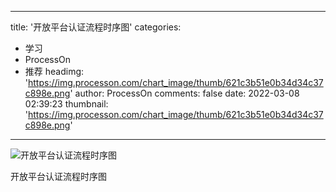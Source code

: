 
---
title: '开放平台认证流程时序图'
categories: 
 - 学习
 - ProcessOn
 - 推荐
headimg: 'https://img.processon.com/chart_image/thumb/621c3b51e0b34d34c37c898e.png'
author: ProcessOn
comments: false
date: 2022-03-08 02:39:23
thumbnail: 'https://img.processon.com/chart_image/thumb/621c3b51e0b34d34c37c898e.png'
---

<div>   
<img class="thumb" alt="开放平台认证流程时序图" src="https://img.processon.com/chart_image/thumb/621c3b51e0b34d34c37c898e.png" referrerpolicy="no-referrer">
<p>开放平台认证流程时序图</p>  
</div>
            